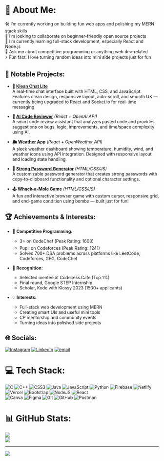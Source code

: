 # 💫 About Me:
🛠 I’m currently working on building fun web apps and polishing my MERN stack skills<br>🤝 I’m looking to collaborate on beginner-friendly open source projects<br>🌱 I’m currently learning full-stack development, especially React and Node.js<br>💬 Ask me about competitive programming or anything web dev-related<br>⚡ Fun fact: I love turning random ideas into mini side projects just for fun
## 🚀 Notable Projects:
- **💬 [Klean Chat Lite](https://klean-chat-lite.vercel.app/)**  
  A real-time chat interface built with HTML, CSS, and JavaScript. Features clean design, responsive layout, auto-scroll, and smooth UX — currently being upgraded to React and Socket.io for real-time messaging.

- **🧠 [AI Code Reviewer](https://github.com/medhavisahgal/ai-code-reviewer)** *(React + OpenAI API)*  
  A smart code review assistant that analyzes pasted code and provides suggestions on bugs, logic, improvements, and time/space complexity using AI.

- **🌦️ [Weather App](https://github.com/medhavisahgal/weather-app)** *(React + OpenWeather API)*  
  A sleek weather dashboard showing temperature, humidity, wind, and weather icons using API integration. Designed with responsive layout and loading state handling.

- **🔐 [Strong Password Generator](https://github.com/medhavisahgal/password-generator)** *(HTML/CSS/JS)*  
  A customizable password generator that creates strong passwords with copy-to-clipboard functionality and optional character settings.

- **🕹️ [Whack-a-Mole Game](https://whack-a-mole-medhavi.vercel.app/)** *(HTML/CSS/JS)*  
  A fun and interactive browser game with custom cursor, responsive grid, and end-game condition using bombs — built just for fun!

## 🏆 Achievements & Interests:
- 🧠 **Competitive Programming:**  
  - 3⭐ on CodeChef (Peak Rating: 1603)  
  - Pupil on Codeforces (Peak Rating: 1241)  
  - Solved 700+ DSA problems across platforms like LeetCode, Codeforces, GFG, CodeChef

- 🥇 **Recognition:**    
  - Selected mentee at Codecess.Cafe (Top 1%)  
  - Final round, Google STEP Internship  
  - Scholar, Kode with Klossy 2023 (1500+ applicants)

- 💡 **Interests:**  
  - Full-stack web development using MERN  
  - Creating smart UIs and useful mini tools  
  - CP mentorship and community events  
  - Turning ideas into polished side projects

## 🌐 Socials:
[![Instagram](https://img.shields.io/badge/Instagram-%23E4405F.svg?logo=Instagram&logoColor=white)](https://instagram.com/medhavi_sah) 
[![LinkedIn](https://img.shields.io/badge/LinkedIn-%230077B5.svg?logo=linkedin&logoColor=white)](https://linkedin.com/in/medhavi-sahgal) 
[![email](https://img.shields.io/badge/Email-D14836?logo=gmail&logoColor=white)](mailto:18medhavi3418@gmail.com) 

# 💻 Tech Stack:
![C](https://img.shields.io/badge/c-%2300599C.svg?style=for-the-badge&logo=c&logoColor=white) 
![C++](https://img.shields.io/badge/c++-%2300599C.svg?style=for-the-badge&logo=c%2B%2B&logoColor=white) 
![CSS3](https://img.shields.io/badge/css3-%231572B6.svg?style=for-the-badge&logo=css3&logoColor=white) 
![Java](https://img.shields.io/badge/java-%23ED8B00.svg?style=for-the-badge&logo=openjdk&logoColor=white) 
![JavaScript](https://img.shields.io/badge/javascript-%23323330.svg?style=for-the-badge&logo=javascript&logoColor=%23F7DF1E) 
![Python](https://img.shields.io/badge/python-3670A0?style=for-the-badge&logo=python&logoColor=ffdd54) 
![Firebase](https://img.shields.io/badge/firebase-%23039BE5.svg?style=for-the-badge&logo=firebase) 
![Netlify](https://img.shields.io/badge/netlify-%23000000.svg?style=for-the-badge&logo=netlify&logoColor=#00C7B7) 
![Vercel](https://img.shields.io/badge/vercel-%23000000.svg?style=for-the-badge&logo=vercel&logoColor=white) 
![Bootstrap](https://img.shields.io/badge/bootstrap-%238511FA.svg?style=for-the-badge&logo=bootstrap&logoColor=white) 
![NodeJS](https://img.shields.io/badge/node.js-6DA55F?style=for-the-badge&logo=node.js&logoColor=white) 
![React](https://img.shields.io/badge/react-%2320232a.svg?style=for-the-badge&logo=react&logoColor=%2361DAFB)  
![Canva](https://img.shields.io/badge/Canva-%2300C4CC.svg?style=for-the-badge&logo=Canva&logoColor=white) 
![Figma](https://img.shields.io/badge/figma-%23F24E1E.svg?style=for-the-badge&logo=figma&logoColor=white) 
![Git](https://img.shields.io/badge/git-%23F05033.svg?style=for-the-badge&logo=git&logoColor=white) 
![GitHub](https://img.shields.io/badge/github-%23121011.svg?style=for-the-badge&logo=github&logoColor=white) 
![Postman](https://img.shields.io/badge/Postman-FF6C37?style=for-the-badge&logo=postman&logoColor=white)

# 📊 GitHub Stats:
![](https://nirzak-streak-stats.vercel.app/?user=medhavisahgal&theme=monokai&hide_border=false)<br/>
![](https://github-readme-stats.vercel.app/api/top-langs/?username=medhavisahgal&theme=monokai&hide_border=false&include_all_commits=false&count_private=false&layout=compact)

---
[![](https://visitcount.itsvg.in/api?id=medhavisahgal&icon=0&color=0)](https://visitcount.itsvg.in)

<!-- Proudly created with GPRM ( https://gprm.itsvg.in ) -->
